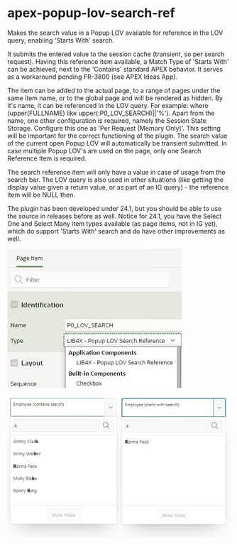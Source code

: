 # apex-popup-lov-search-ref
Makes the search value in a Popup LOV available for reference in the LOV query, enabling 'Starts With' search.

It submits the entered value to the session cache (transient, so per search request). Having this reference item available, a Match Type of 'Starts With' can be achieved, next to the 'Contains' standard APEX behavior. It serves as a workaround pending FR-3800 (see APEX Ideas App). 

The item can be added to the actual page, to a range of pages under the same item name, or to the global page and will be rendered as hidden. By it's name, it can be referenced in the LOV query. For example: where (upper(FULLNAME) like upper(:P0_LOV_SEARCH)||'%'). Apart from the name, one other configuration is required, namely the Session State Storage. Configure this one as 'Per Request (Memory Only)'. This setting will be important for the correct functioning of the plugin. The search value of the current open Popup LOV will automatically be transient submitted. In case multiple Popup LOV's are used on the page, only one Search Reference Item is required.

The search reference item will only have a value in case of usage from the search bar. The LOV query is also used in other situations (like getting the display value given a return value, or as part of an IG query) - the reference item will be NULL then.

The plugin has been developed under 24.1, but you should be able to use the source in releases before as well. Notice for 24.1, you have the Select One and Select Many item types available (as page items, not in IG yet), which do support 'Starts With' search and do have other improvements as well.

![image](https://github.com/kekema/apex-popup-lov-search-ref/blob/main/ref-item-definition.jpg)

![image](https://github.com/kekema/apex-popup-lov-search-ref/blob/main/lov-search.jpg)
